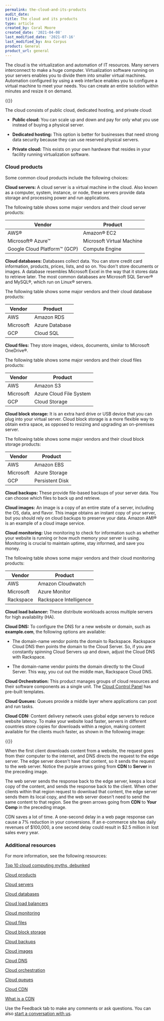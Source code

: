 ```yaml
---
permalink: the-cloud-and-its-products
audit_date:
title: The cloud and its products
type: article
created_by: Coral Moore
created_date: '2021-04-08'
last_modified_date: '2021-07-16'
last_modified_by: Ana Corpus
product: General
product_url: general
---
```


The cloud is the virtualization and automation of IT resources. Many servers
interconnect to make a huge computer. Virtualization software running on your
servers enables you to divide them into smaller virtual machines. Automation
configured by using a web interface enables you to configure a virtual machine
to meet your needs. You can create an entire solution within minutes and resize
it on demand.

{{<image src="cloud.gif" alt="" title="">}}

The cloud consists of public cloud, dedicated hosting, and private cloud:

- **Public cloud:** You can scale up and down and pay for only what you use
  instead of buying a physical server.

- **Dedicated hosting:** This option is better for businesses that need strong
  data security because they can use reserved physical servers.

- **Private cloud:** This exists on your own hardware that resides in your
  facility running virtualization software.

### Cloud products

Some common cloud products include the following choices:

**Cloud servers:** A cloud server is a virtual machine in the cloud. Also
known as a computer, system, instance, or node, these servers provide data
storage and processing power and run applications.

The following table shows some major vendors and their cloud server products:

| Vendor | Product |
|--|--|
| AWS&reg; | Amazon&reg; EC2 |
| Microsoft&reg; Azure&trade;| Microsoft Virtual Machine |
| Google Cloud Platform&trade; (GCP)| Compute Engine |

**Cloud databases:** Databases collect data. You can store  credit card
information, products, prices, lists, and so on. You don't store documents
or images. A database resembles Microsoft Excel in the way that it stores
data to retrieve later. The most common databases are Microsoft SQL Server&reg;
and MySQL&reg;, which run on Linux&reg; servers.

The following table shows some major vendors and their cloud database products:

| Vendor | Product |
|--|--|
| AWS | Amazon RDS |
| Microsoft| Azure Database |
| GCP| Cloud SQL |

**Cloud files:** They store images, videos, documents, similar to Microsoft OneDrive&reg;.

The following table shows some major vendors and their cloud files products:

| Vendor | Product |
|--|--|
| AWS | Amazon S3 |
| Microsoft| Azure Cloud File System |
| GCP| Cloud Storage |

**Cloud block storage:** It is an extra hard drive or USB device that
you can plug into your virtual server. Cloud block storage is a more
flexible way to obtain extra space, as opposed to resizing and upgrading
an on-premises server. 

The following table shows some major vendors and their cloud block storage products:

| Vendor | Product |
|--|--|
| AWS | Amazon EBS |
| Microsoft | Azure Storage |
| GCP | Persistent Disk |

**Cloud backups:** These provide file-based backups of your server data. You
can choose which files to back up and retrieve.

**Cloud images:** An image is a copy of an entire state of a server, including
the OS, data, and flavor. This image obtains an instant copy of your server,
but you should rely on cloud backups to preserve your data. Amazon AMI&reg;
is an example of a cloud image service.

**Cloud monitoring:** Use monitoring to check for information such as whether
your website is running or how much memory your server is using. Monitoring
is crucial to maintain uptime, stay informed, and save you money.

The following table shows some major vendors and their cloud monitoring products:

| Vendor | Product |
|--|--|
| AWS | Amazon Cloudwatch |
| Microsoft| Azure Monitor |
| Rackspace| Rackspace Intelligence |

**Cloud load balancer:** These distribute workloads across multiple servers
for high availability (HA).

**Cloud DNS:** To configure the DNS for a new website or domain, such as
**example.com**, the following options are available:

- The domain-name vendor points the domain to Rackspace. Rackspace Cloud DNS
  then points the domain to the Cloud Server. So, if you are constantly
  spinning Cloud Servers up and down, adjust the Cloud DNS with Rackspace.

- The domain-name vendor points the domain directly to the Cloud Server.
  This way, you cut out the middle man, Rackspace Cloud DNS.

**Cloud Orchestration:** This product manages groups of cloud resources and
their software components as a single unit. The
[Cloud Control Panel](login.rackspace.com) has pre-built templates.

**Cloud Queues:** Queues provide a middle layer where applications can
post and run tasks.

**Cloud CDN:** Content delivery network uses global edge servers to reduce
website latency. To make your website load faster, servers in different
countries store copies for downloads within a region, making content
available for the clients much faster, as shown in the following image:
  
{{<image src="cdn.png" alt="" title="">}}

When the first client downloads content from a website, the request goes
from their computer to the internet, and DNS directs the request to the edge
server. The edge server doesn't have that content, so it sends the request
to the web server. Notice the purple arrows going from **CDN** to **Server**
in the preceding image.

The web server sends the response back to the edge server, keeps a local
copy of the content, and sends the response back to the client. When other
clients within that region request to download that content, the edge server
sends them its local copy, and the web server doesn't need to send the same
content to that region. See the green arrows going from **CDN** to **Your Comp**
in the preceding image.

CDN saves a lot of time. A one-second delay in a web page response can cause a
7% reduction in your conversions. If an e-commerce site has daily revenues of
\$100,000, a one second delay could result in \$2.5 million in lost sales every
year.

### Additional resources
  
For more information, see the following resources:

[Top 10 cloud computing myths, debunked](https://www.rackspace.com/library/cloud-computing-myths)

[Cloud products](https://docs.rackspace.com/support/how-to/#cloud-hosting)

[Cloud servers](https://docs.rackspace.com/support/how-to/cloud-servers)

[Cloud databases](https://docs.rackspace.com/support/how-to/cloud-databases)

[Cloud load balancers](https://docs.rackspace.com/support/how-to/cloud-load-balancers)

[Cloud monitoring](https://docs.rackspace.com/support/how-to/rackspace-monitoring)

[Cloud files](https://docs.rackspace.com/support/how-to/cloud-files)

[Cloud block storage](https://docs.rackspace.com/support/how-to/cloud-block-storage)

[Cloud backups](https://docs.rackspace.com/support/how-to/cloud-backup)

[Cloud images](https://docs.rackspace.com/support/how-to/cloud-images)

[Cloud DNS](https://docs.rackspace.com/support/how-to/cloud-dns)

[Cloud orchestration](https://docs.rackspace.com/support/how-to/cloud-orchestration)

[Cloud queues](https://docs.rackspace.com/support/how-to/cloud-queues)

[Cloud CDN](https://docs.rackspace.com/support/how-to/rackspace-cdn)

[What is a CDN](https://www.rackspace.com/library/what-is-a-cdn)

Use the Feedback tab to make any comments or ask questions. You can also [start a conversation with us](https://www.rackspace.com/contact).
